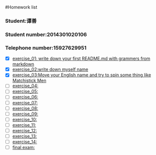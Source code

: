 #Homework list
### Student:谭善
### Student number:2014301020106
### Telephone number:15927629951
* [x] [exercise_01: write down your first README.md with grammers from markdown](https://github.com/TanMingjun/compuational_physics_N2014301020106/blob/master/README.md)
* [x] [exercise_02:write down myself name](https://www.zybuluo.com/TanMingjun/note/503468)
* [x] [exercise_03:Move your English name and try to spin some thing like Matchistick Men](https://github.com/TanMingjun/compuational_physics_N2014301020106/blob/master/Ex-3/Ex-3.md)
* [ ] [exercise_04:](br)
* [ ] [exercise_05:](br)
* [ ] [exercise_06:](br)
* [ ] [exercise_07:](br)
* [ ] [exercise_08:](br)
* [ ] [exercise_09:](br)
* [ ] [exercise_10:](br)
* [ ] [exercise_11:](br)
* [ ] [exercise_12:](br)
* [ ] [exercise_13:](br)
* [ ] [exercise_14:](br)
* [ ] [final exam:](br)
